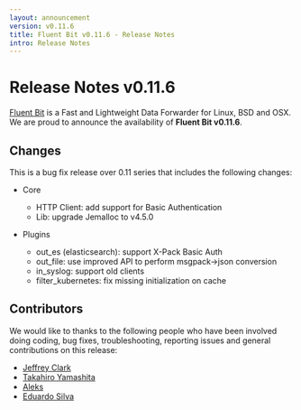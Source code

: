 ```yaml
---
layout: announcement
version: v0.11.6
title: Fluent Bit v0.11.6 - Release Notes
intro: Release Notes
---
```


# Release Notes v0.11.6

[Fluent Bit](http://fluentbit.io) is a Fast and Lightweight Data Forwarder for Linux, BSD and OSX. We are proud to announce the availability of __Fluent Bit v0.11.6__.

## Changes

This is a bug fix release over 0.11 series that includes the following changes:

- Core
  - HTTP Client: add support for Basic Authentication
  - Lib: upgrade Jemalloc to v4.5.0

- Plugins
  - out\_es (elasticsearch): support X-Pack Basic Auth
  - out\_file: use improved API to perform msgpack->json conversion
  - in\_syslog: support old clients
  - filter\_kubernetes: fix missing initialization on cache

## Contributors

We would like to thanks to the following people who have been involved doing coding, bug fixes, troubleshooting, reporting issues and general contributions on this release:

- [Jeffrey Clark](https://github.com/h0tw1r3)
- [Takahiro Yamashita](https://github.com/nokute78)
- [Aleks](https://github.com/git001)
- [Eduardo Silva](http://github.com/edsiper)
